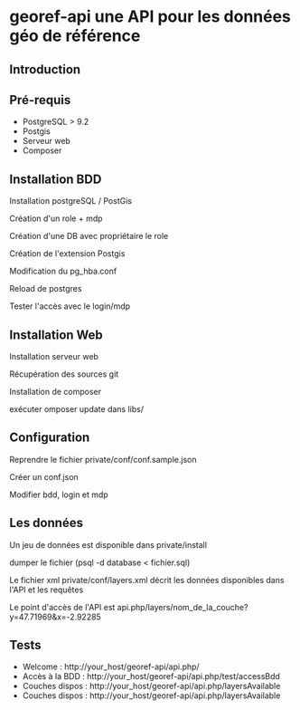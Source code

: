 # georef-api une API pour les données géo de référence

## Introduction

## Pré-requis

*   PostgreSQL > 9.2
*   Postgis
*   Serveur web
*   Composer

## Installation BDD

Installation postgreSQL / PostGis

Création d'un role + mdp

Création d'une DB avec propriétaire le role

Création de l'extension Postgis

Modification du pg_hba.conf

Reload de postgres

Tester l'accès avec le login/mdp

## Installation Web

Installation serveur web

Récupération des sources git

Installation de composer

exécuter omposer update dans libs/

## Configuration

Reprendre le fichier private/conf/conf.sample.json

Créer un conf.json

Modifier bdd, login et mdp

## Les données

Un jeu de données est disponible dans private/install

dumper le fichier (psql -d database < fichier.sql)

Le fichier xml private/conf/layers.xml décrit les données disponibles dans l'API et les requêtes

Le point d'accès de l'API est api.php/layers/nom_de_la_couche?y=47.71969&x=-2.92285

## Tests

*   Welcome : http://your_host/georef-api/api.php/
*   Accès à la BDD : http://your_host/georef-api/api.php/test/accessBdd
*   Couches dispos : http://your_host/georef-api/api.php/layersAvailable
*   Couches dispos : http://your_host/georef-api/api.php/layersAvailable